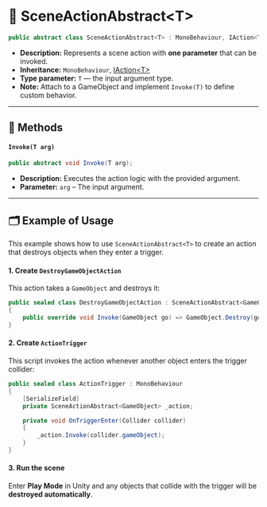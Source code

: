 # 🧩 SceneActionAbstract&lt;T&gt;

```csharp
public abstract class SceneActionAbstract<T> : MonoBehaviour, IAction<T>
```

- **Description:** Represents a scene action with <b>one parameter</b> that can be invoked.
- **Inheritance:** `MonoBehaviour`, [IAction&lt;T&gt;](IAction%601.md)
- **Type parameter:** `T` — the input argument type.
- **Note:** Attach to a GameObject and implement `Invoke(T)` to define custom behavior.

---

## 🏹 Methods

#### `Invoke(T arg)`

```csharp
public abstract void Invoke(T arg);
```

- **Description:** Executes the action logic with the provided argument.
- **Parameter:** `arg` – The input argument.

---

## 🗂 Example of Usage

This example shows how to use `SceneActionAbstract<T>` to create an action that destroys objects when they enter a
trigger.

#### 1. Create `DestroyGameObjectAction`

This action takes a `GameObject` and destroys it:

```csharp
public sealed class DestroyGameObjectAction : SceneActionAbstract<GameObject>
{
    public override void Invoke(GameObject go) => GameObject.Destroy(go);
}
```

#### 2. Create `ActionTrigger`

This script invokes the action whenever another object enters the trigger collider:

```csharp
public sealed class ActionTrigger : MonoBehaviour
{
    [SerializeField]
    private SceneActionAbstract<GameObject> _action;

    private void OnTriggerEnter(Collider collider)
    {
        _action.Invoke(collider.gameObject);
    }
}
```

#### 3. Run the scene

Enter **Play Mode** in Unity and any objects that collide with the trigger will be **destroyed automatically**.